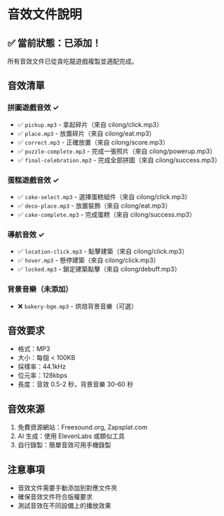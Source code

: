 # 音效文件說明

## ✅ 當前狀態：已添加！

所有音效文件已從貪吃龍遊戲複製並適配完成。

## 音效清單

### 拼圖遊戲音效 ✓
- ✅ `pickup.mp3` - 拿起碎片（來自 cilong/click.mp3）
- ✅ `place.mp3` - 放置碎片（來自 cilong/eat.mp3）
- ✅ `correct.mp3` - 正確放置（來自 cilong/score.mp3）
- ✅ `puzzle-complete.mp3` - 完成一張照片（來自 cilong/powerup.mp3）
- ✅ `final-celebration.mp3` - 完成全部拼圖（來自 cilong/success.mp3）

### 蛋糕遊戲音效 ✓
- ✅ `cake-select.mp3` - 選擇蛋糕組件（來自 cilong/click.mp3）
- ✅ `deco-place.mp3` - 放置裝飾（來自 cilong/eat.mp3）
- ✅ `cake-complete.mp3` - 完成蛋糕（來自 cilong/success.mp3）

### 導航音效 ✓
- ✅ `location-click.mp3` - 點擊建築（來自 cilong/click.mp3）
- ✅ `hover.mp3` - 懸停建築（來自 cilong/click.mp3）
- ✅ `locked.mp3` - 鎖定建築點擊（來自 cilong/debuff.mp3）

### 背景音樂（未添加）
- ❌ `bakery-bgm.mp3` - 烘焙背景音樂（可選）

## 音效要求

- 格式：MP3
- 大小：每個 < 100KB
- 採樣率：44.1kHz
- 位元率：128kbps
- 長度：音效 0.5-2 秒，背景音樂 30-60 秒

## 音效來源

1. 免費資源網站：Freesound.org, Zapsplat.com
2. AI 生成：使用 ElevenLabs 或類似工具
3. 自行錄製：簡單音效可用手機錄製

## 注意事項

- 音效文件需要手動添加到對應文件夾
- 確保音效文件符合版權要求
- 測試音效在不同設備上的播放效果
